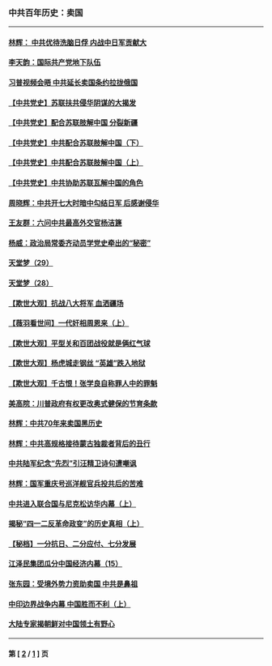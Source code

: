 ### 中共百年历史：卖国
---
#### [林辉： 中共优待洗脑日俘 内战中日军贡献大](../../pages/nf1176117/n13624644.md?10150430) 
#### [李天韵：国际共产党地下队伍](../../pages/nf1176117/n13611808.md?10150430) 
#### [习普视频会晤 中共延长卖国条约拉拢俄国](../../pages/nf1176117/n13060971.md?10150430) 
#### [【中共党史】苏联扶共侵华阴谋的大揭发](../../pages/nf1176117/n13056050.md?10150430) 
#### [【中共党史】配合苏联肢解中国 分裂新疆](../../pages/nf1176117/n13040700.md?10150430) 
#### [【中共党史】中共配合苏联肢解中国（下）](../../pages/nf1176117/n13035660.md?10150430) 
#### [【中共党史】中共配合苏联肢解中国（上）](../../pages/nf1176117/n13030262.md?10150430) 
#### [【中共党史】中共协助苏联瓦解中国的角色](../../pages/nf1176117/n13018109.md?10150430) 
#### [周晓辉：中共开七大时暗中勾结日军 后感谢侵华](../../pages/nf1176117/n12921960.md?10150430) 
#### [王友群：六问中共最高外交官杨洁篪](../../pages/nf1176117/n12836495.md?10150430) 
#### [杨威：政治局常委齐动员学党史牵出的“秘密”](../../pages/nf1176117/n12764642.md?10150430) 
#### [天堂梦（29）](../../pages/nf1176117/n12408465.md?10150430) 
#### [天堂梦（28）](../../pages/nf1176117/n12408309.md?10150430) 
#### [【欺世大观】抗战八大将军 血洒疆场](../../pages/nf1176117/n12357044.md?10150430) 
#### [【薇羽看世间】一代奸相周恩来（上）](../../pages/nf1176117/n12401109.md?10150430) 
#### [【欺世大观】平型关和百团战役就是俩红气球](../../pages/nf1176117/n12359157.md?10150430) 
#### [【欺世大观】杨虎城走钢丝 “英雄”跌入地狱](../../pages/nf1176117/n12358840.md?10150430) 
#### [【欺世大观】千古恨！张学良自称罪人中的罪魁](../../pages/nf1176117/n12358629.md?10150430) 
#### [美高院：川普政府有权更改奥式健保的节育条款](../../pages/nf1176117/n12242171.md?10150430) 
#### [林辉：中共70年来卖国黑历史](../../pages/nf1176117/n11552181.md?10150430) 
#### [林辉：中共高规格接待蒙古独裁者背后的丑行](../../pages/nf1176117/n11225005.md?10150430) 
#### [中共陆军纪念“先烈”引汪精卫诗句遭嘲讽](../../pages/nf1176117/n11153345.md?10150430) 
#### [林辉：国军重庆号巡洋舰官兵投共后的苦难](../../pages/nf1176117/n10997801.md?10150430) 
#### [中共进入联合国与尼克松访华内幕（上）](../../pages/nf1176117/n10138788.md?10150430) 
#### [揭秘“四一二反革命政变”的历史真相（上）](../../pages/nf1176117/n9996650.md?10150430) 
#### [【秘档】一分抗日、二分应付、七分发展](../../pages/nf1176117/n9331484.md?10150430) 
#### [江泽民集团瓜分中国经济内幕（15）](../../pages/nf1176117/n9268584.md?10150430) 
#### [张东园：受境外势力资助卖国 中共是鼻祖](../../pages/nf1176117/n9272480.md?10150430) 
#### [中印边界战争内幕 中国胜而不利（上）](../../pages/nf1176117/n9252458.md?10150430) 
#### [大陆专家揭朝鲜对中国领土有野心](../../pages/nf1176117/n9074056.md?10150430) 

---
#### 第 [ [2](./2.md?10150430) / [1](./1.md?10150430) ] 页
